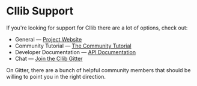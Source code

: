 # CIlib Support

If you're looking for support for CIlib there are a lot of options, check out:

* General &mdash; [Project Website](https://cilib.net)
* Community Tutorial &mdash; [The Community Tutorial](https://flight-manual.atom.io)
* Developer Documentation &mdash; [API Documentation](https://cilib.net/api/cilib)
* Chat &mdash; [Join the CIlib Gitter](https://gitter.im/ciren/cilib)

On Gitter, there are a bunch of helpful community members that should be willing to point you in the right direction.
